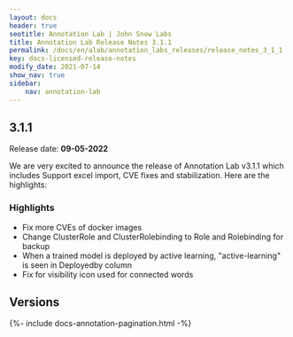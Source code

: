 ```yaml
---
layout: docs
header: true
seotitle: Annotation Lab | John Snow Labs
title: Annotation Lab Release Notes 3.1.1
permalink: /docs/en/alab/annotation_labs_releases/release_notes_3_1_1
key: docs-licensed-release-notes
modify_date: 2021-07-14
show_nav: true
sidebar:
    nav: annotation-lab
---
```


<div class="h3-box" markdown="1">

## 3.1.1

Release date: **09-05-2022**

We are very excited to announce the release of Annotation Lab v3.1.1 which includes Support excel import, CVE fixes and stabilization. Here are the highlights:

### Highlights
- Fix more CVEs of docker images
- Change ClusterRole and ClusterRolebinding to Role and Rolebinding for backup
- When a trained model is deployed by active learning, "active-learning" is seen in Deployedby column
- Fix for visibility icon used for connected words

</div><div class="prev_ver h3-box" markdown="1">

## Versions

</div>

{%- include docs-annotation-pagination.html -%}